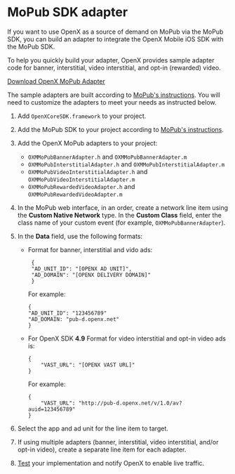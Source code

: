 MoPub SDK adapter
=================

If you want to use OpenX as a source of demand on MoPub via the MoPub
SDK, you can build an adapter to integrate the OpenX Mobile iOS SDK with
the MoPub SDK.

To help you quickly build your adapter, OpenX provides sample adapter
code for banner, interstitial, video interstitial, and opt-in (rewarded)
video.

[Download OpenX MoPub Adapter](https://ssl-i.cdn.openx.com/sdks/OpenX_Mobile_SDK_iOS_MoPub_Adapter_Demo_4.10.0.zip)

 The sample adapters are built according to [MoPub's instructions](https://www.mopub.com/resources/docs/mopub-network-mediation/writing-custom-events-for-non-supported-networks-ios/).
You will need to customize the adapters to meet your needs as instructed
below.

1. Add `OpenXCoreSDK.framework` to your project.
2. Add the MoPub SDK to your project according to [MoPub's instructions](https://www.mopub.com/resources/docs/ios-sdk-integration/ios-getting-started/).
3. Add the OpenX MoPub adapters to your project:
    -   `OXMMoPubBannerAdapter.h` and `OXMMoPubBannerAdapter.m`
    -   `OXMMoPubInterstitialAdapter.h` and `OXMMoPubInterstitialAdapter.m` 
    -   `OXMMoPubVideoInterstitialAdapter.h` and `OXMMoPubVideoInterstitialAdapter.m`
    -   `OXMMoPubRewardedVideoAdapter.h` and `OXMMoPubRewardedVideoAdapter.m`
4. In the MoPub web interface, in an order, create a network line item using the **Custom Native Network** type. In the **Custom Class** field, enter the class name of your custom event (for example, `OXMMoPubBannerAdapter`).
5. In the **Data** field, use the following formats:

    -   Format for banner, interstitial and vido ads:
            
        ``` 
         {
         "AD_UNIT_ID": "[OPENX AD UNIT]", 
         "AD_DOMAIN": "[OPENX DELIVERY DOMAIN]"
         }           
        ```
      
        For example:
    
        ``` 
        {
        "AD_UNIT_ID": "123456789"
        "AD_DOMAIN: "pub-d.openx.net"	
        }           
        ```
    -   For OpenX SDK **4.9** Format for video interstitial and opt-in video ads is:
        
        ```
        {
            "VAST_URL": "[OPENX VAST URL]"
        }
        ```
        
        For example:
        
        ```
        {
            "VAST_URL": "http://pub-d.openx.net/v/1.0/av?auid=123456789"
        }
        ```
    
6. Select the app and ad unit for the line item to target.
7. If using multiple adapters (banner, interstitial, video interstitial, and/or opt-in video), create a separate line item for each adapter.
8. [Test](ios-sdk-self-test.md) your implementation and notify OpenX to enable live traffic.
